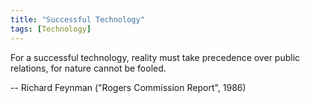 ```yaml
---
title: "Successful Technology"
tags: [Technology]
---
```


For a successful technology, reality must take precedence over public relations,
for nature cannot be fooled.

-- Richard Feynman ("Rogers Commission Report", 1986)
